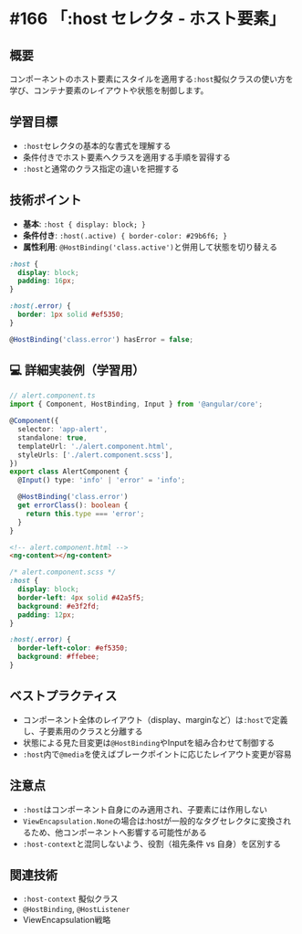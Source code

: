 # #166 「:host セレクタ - ホスト要素」

## 概要
コンポーネントのホスト要素にスタイルを適用する`:host`擬似クラスの使い方を学び、コンテナ要素のレイアウトや状態を制御します。

## 学習目標
- `:host`セレクタの基本的な書式を理解する
- 条件付きでホスト要素へクラスを適用する手順を習得する
- `:host`と通常のクラス指定の違いを把握する

## 技術ポイント
- **基本**: `:host { display: block; }`
- **条件付き**: `:host(.active) { border-color: #29b6f6; }`
- **属性利用**: `@HostBinding('class.active')`と併用して状態を切り替える

```scss
:host {
  display: block;
  padding: 16px;
}
```

```scss
:host(.error) {
  border: 1px solid #ef5350;
}
```

```typescript
@HostBinding('class.error') hasError = false;
```

## 💻 詳細実装例（学習用）
```typescript
// alert.component.ts
import { Component, HostBinding, Input } from '@angular/core';

@Component({
  selector: 'app-alert',
  standalone: true,
  templateUrl: './alert.component.html',
  styleUrls: ['./alert.component.scss'],
})
export class AlertComponent {
  @Input() type: 'info' | 'error' = 'info';

  @HostBinding('class.error')
  get errorClass(): boolean {
    return this.type === 'error';
  }
}
```

```html
<!-- alert.component.html -->
<ng-content></ng-content>
```

```scss
/* alert.component.scss */
:host {
  display: block;
  border-left: 4px solid #42a5f5;
  background: #e3f2fd;
  padding: 12px;
}

:host(.error) {
  border-left-color: #ef5350;
  background: #ffebee;
}
```

## ベストプラクティス
- コンポーネント全体のレイアウト（display、marginなど）は`:host`で定義し、子要素用のクラスと分離する
- 状態による見た目変更は`@HostBinding`やInputを組み合わせて制御する
- `:host`内で`@media`を使えばブレークポイントに応じたレイアウト変更が容易

## 注意点
- `:host`はコンポーネント自身にのみ適用され、子要素には作用しない
- `ViewEncapsulation.None`の場合は:hostが一般的なタグセレクタに変換されるため、他コンポーネントへ影響する可能性がある
- `:host-context`と混同しないよう、役割（祖先条件 vs 自身）を区別する

## 関連技術
- `:host-context` 擬似クラス
- `@HostBinding`, `@HostListener`
- ViewEncapsulation戦略
